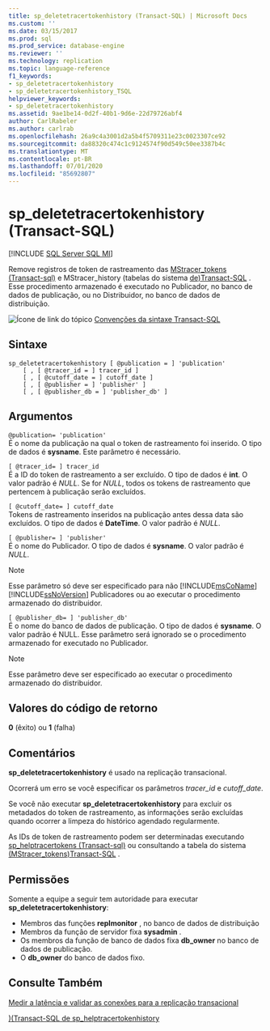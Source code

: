 ```yaml
---
title: sp_deletetracertokenhistory (Transact-SQL) | Microsoft Docs
ms.custom: ''
ms.date: 03/15/2017
ms.prod: sql
ms.prod_service: database-engine
ms.reviewer: ''
ms.technology: replication
ms.topic: language-reference
f1_keywords:
- sp_deletetracertokenhistory
- sp_deletetracertokenhistory_TSQL
helpviewer_keywords:
- sp_deletetracertokenhistory
ms.assetid: 9ae1be14-0d2f-40b1-9d6e-22d79726abf4
author: CarlRabeler
ms.author: carlrab
ms.openlocfilehash: 26a9c4a3001d2a5b4f5709311e23c0023307ce92
ms.sourcegitcommit: da88320c474c1c9124574f90d549c50ee3387b4c
ms.translationtype: MT
ms.contentlocale: pt-BR
ms.lasthandoff: 07/01/2020
ms.locfileid: "85692807"
---
```

# <a name="sp_deletetracertokenhistory-transact-sql"></a>sp_deletetracertokenhistory (Transact-SQL)

[!INCLUDE [SQL Server SQL MI](../../includes/applies-to-version/sql-asdbmi.md)]

Remove registros de token de rastreamento das [MStracer_tokens &#40;Transact-sql&#41;](../../relational-databases/system-tables/mstracer-tokens-transact-sql.md) e MStracer_history &#40;tabelas do sistema [de&#41;Transact-SQL](../../relational-databases/system-tables/mstracer-history-transact-sql.md) . Esse procedimento armazenado é executado no Publicador, no banco de dados de publicação, ou no Distribuidor, no banco de dados de distribuição.

![Ícone de link do tópico](../../database-engine/configure-windows/media/topic-link.gif "Ícone de link do tópico") [Convenções da sintaxe Transact-SQL](../../t-sql/language-elements/transact-sql-syntax-conventions-transact-sql.md)

## <a name="syntax"></a>Sintaxe

```
sp_deletetracertokenhistory [ @publication = ] 'publication'
    [ , [ @tracer_id = ] tracer_id ]
    [ , [ @cutoff_date = ] cutoff_date ]
    [ , [ @publisher = ] 'publisher' ]
    [ , [ @publisher_db = ] 'publisher_db' ]
```

## <a name="arguments"></a>Argumentos

`@publication= 'publication'`  
É o nome da publicação na qual o token de rastreamento foi inserido. O tipo de dados é **sysname**. Este parâmetro é necessário.

`[ @tracer_id= ] tracer_id`  
É a ID do token de rastreamento a ser excluído. O tipo de dados é **int**. O valor padrão é *NULL*. Se for *NULL*, todos os tokens de rastreamento que pertencem à publicação serão excluídos.

`[ @cutoff_date= ] cutoff_date`  
Tokens de rastreamento inseridos na publicação antes dessa data são excluídos. O tipo de dados é **DateTime**. O valor padrão é *NULL*.

`[ @publisher= ] 'publisher'`  
É o nome do Publicador. O tipo de dados é **sysname**. O valor padrão é *NULL*.

> [!NOTE]
> Esse parâmetro só deve ser especificado para não [!INCLUDE[msCoName](../../includes/msconame-md.md)] [!INCLUDE[ssNoVersion](../../includes/ssnoversion-md.md)] Publicadores ou ao executar o procedimento armazenado do distribuidor.

`[ @publisher_db= ] 'publisher_db'`  
É o nome do banco de dados de publicação. O tipo de dados é **sysname**. O valor padrão é NULL. Esse parâmetro será ignorado se o procedimento armazenado for executado no Publicador.

> [!NOTE]
> Esse parâmetro deve ser especificado ao executar o procedimento armazenado do distribuidor.

## <a name="return-code-values"></a>Valores do código de retorno

**0** (êxito) ou **1** (falha)

## <a name="remarks"></a>Comentários

**sp_deletetracertokenhistory** é usado na replicação transacional.  

Ocorrerá um erro se você especificar os parâmetros *tracer_id* e *cutoff_date*.

Se você não executar **sp_deletetracertokenhistory** para excluir os metadados do token de rastreamento, as informações serão excluídas quando ocorrer a limpeza do histórico agendado regularmente.

As IDs de token de rastreamento podem ser determinadas executando [sp_helptracertokens &#40;Transact-sql&#41;](../../relational-databases/system-stored-procedures/sp-helptracertokens-transact-sql.md) ou consultando a tabela do sistema [&#40;MStracer_tokens&#41;Transact-SQL](../../relational-databases/system-tables/mstracer-tokens-transact-sql.md) .

## <a name="permissions"></a>Permissões

Somente a equipe a seguir tem autoridade para executar **sp_deletetracertokenhistory**:

- Membros das funções **replmonitor** , no banco de dados de distribuição
- Membros da função de servidor fixa **sysadmin** .
- Os membros da função de banco de dados fixa **db_owner** no banco de dados de publicação.
- O **db_owner** do banco de dados fixo.

## <a name="see-also"></a>Consulte Também

[Medir a latência e validar as conexões para a replicação transacional](../../relational-databases/replication/monitor/measure-latency-and-validate-connections-for-transactional-replication.md)

[&#41;&#40;Transact-SQL de sp_helptracertokenhistory](../../relational-databases/system-stored-procedures/sp-helptracertokenhistory-transact-sql.md)
